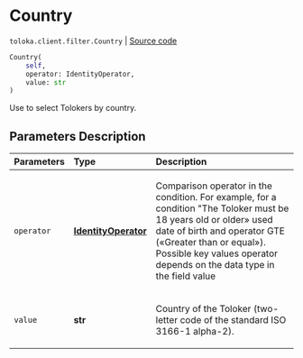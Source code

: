 # Country
`toloka.client.filter.Country` | [Source code](https://github.com/Toloka/toloka-kit/blob/v1.0.1/src/client/filter.py#L245)

```python
Country(
    self,
    operator: IdentityOperator,
    value: str
)
```

Use to select Tolokers by country.

## Parameters Description

| Parameters | Type | Description |
| :----------| :----| :-----------|
`operator`|**[IdentityOperator](toloka.client.primitives.operators.IdentityOperator.md)**|<p>Comparison operator in the condition. For example, for a condition &quot;The Toloker must be 18 years old or older» used date of birth and operator GTE («Greater than or equal»). Possible key values operator depends on the data type in the field value</p>
`value`|**str**|<p>Country of the Toloker (two-letter code of the standard ISO 3166-1 alpha-2).</p>
